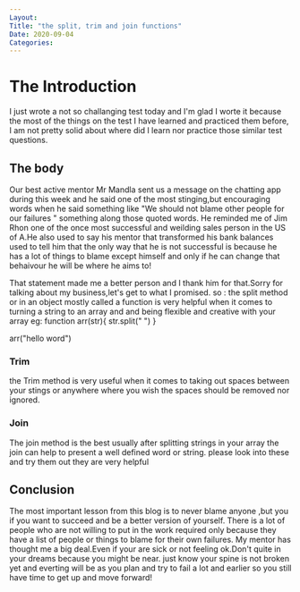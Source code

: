 ```yaml
---
Layout:
Title: "the split, trim and join functions"
Date: 2020-09-04
Categories:
---
```

# The Introduction

I just wrote a  not so challanging test today and I'm glad I worte it because the most of the things on the test I have learned and practiced them before, I am not pretty solid about where did I learn nor practice those similar test questions. 

## The body

Our best active mentor Mr Mandla sent us a message on the chatting app during this week and he said one of the most stinging,but encouraging words when he said something like "We should not blame other people for our failures " something along those quoted words.
He reminded me of Jim Rhon one of the  once most successful and weilding sales person in the US of A.He also used to say  his mentor that transformed his bank balances used to tell him that the only way that he is not successful is because he has a lot of things to blame except himself and only if he can change that behaivour he will be where he aims to! 
    

That statement made me a better person and I thank him for that.Sorry for talking about my business,let's get to what I promised.
so : the split method or in an object mostly called a function is very helpful when it comes to turning a string to an array and and being flexible and creative with your array eg: function arr(str){
str.split(" ")
}
 
 arr("hello word")



### Trim 
the Trim method is very useful when it comes to taking out spaces between your stings or anywhere where you wish the spaces should be removed nor ignored.

### Join

The join method is the best usually after splitting strings in your array the join can help to present a well defined word or string.
please look into these and try them out they are very helpful

## Conclusion

The most important lesson from this blog is to never blame anyone ,but you if you want to succeed and be a better version of yourself.
There is a lot of people who are not willing to put in the work required only because they have a list of people or things to blame for their own failures.
My mentor has thought me a big deal.Even if  your are sick or not feeling ok.Don't quite in your dreams because you might be near. just know your spine is not broken yet and everting will be as  you plan and try to fail a lot and earlier so you still have time to get up and move forward!




